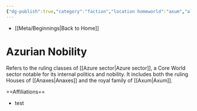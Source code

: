```yaml
---
{"dg-publish":true,"category":"faction","location homeworld":"axum","aliases":[],"tags":["axum","royalty","nobility"],"permalink":"/azurian-nobility/","dgHomeLink":false,"dgPassFrontmatter":true}
---
```


- [[Meta/Beginnings|Back to Home]]

# Azurian Nobility
Refers to the ruling classes of [[Azure sector|Azure sector]], a Core World sector notable for its internal politics and nobility. It includes both the ruling Houses of [[Anaxes|Anaxes]] and the royal family of [[Axum|Axum]]. 

==Affiliations== 
- test
